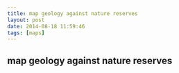 ```yaml
---
title: map geology against nature reserves
layout: post
date: 2014-08-18 11:59:46
tags: [maps]
---
```

## map geology against nature reserves

